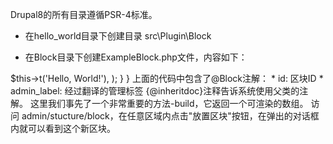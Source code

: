 Drupal8的所有目录遵循PSR-4标准。

* 在hello_world目录下创建目录 src\Plugin\Block

* 在Block目录下创建ExampleBlock.php文件，内容如下：

<?php

namespace Drupal\hello_world\Plugin\Block;

use Drupal\Core\Block\BlockBase;

/**
 * Provides a 'Hello' Block
 *
 * @Block(
 *   id = "hello_block",
 *   admin_label = @Translation("Hello block"),
 * )
 */

class HelloBlock extends BlockBase {

  /**
   * {@inheritdoc}
   */
  public function build() {
    return array(
      '#markup' => $this->t('Hello, World!'),
    );
  }
}

上面的代码中包含了@Block注解：

* id: 区块ID
* admin_label: 经过翻译的管理标签

{@inheritdoc}注释告诉系统使用父类的注解。

这里我们事先了一个非常重要的方法-build，它返回一个可渲染的数组。

访问 admin/stucture/block，在任意区域内点击"放置区块"按钮，在弹出的对话框内就可以看到这个新区块。